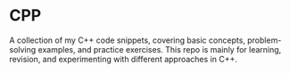 # CPP
A collection of my C++ code snippets, covering basic concepts, problem-solving examples, and practice exercises. This repo is mainly for learning, revision, and experimenting with different approaches in C++.
